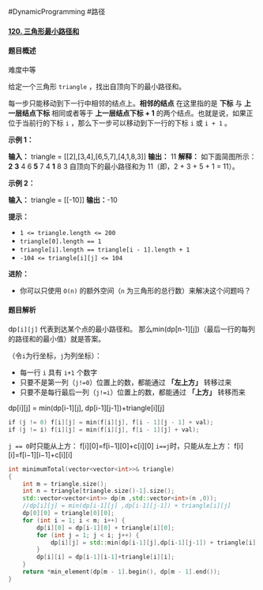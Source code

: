 #DynamicProgramming #路径
#### [120. 三角形最小路径和](https://leetcode.cn/problems/triangle/)

#### 题目概述
难度中等

给定一个三角形 `triangle` ，找出自顶向下的最小路径和。

每一步只能移动到下一行中相邻的结点上。**相邻的结点** 在这里指的是 **下标** 与 **上一层结点下标** 相同或者等于 **上一层结点下标 + 1** 的两个结点。也就是说，如果正位于当前行的下标 `i` ，那么下一步可以移动到下一行的下标 `i` 或 `i + 1` 。

**示例 1：**

**输入：** triangle = \[[2],[3,4],[6,5,7],[4,1,8,3]\]
**输出：** 11
**解释：** 如下面简图所示：
   **2**
  **3** 4
 6 **5** 7
4 **1** 8 3
自顶向下的最小路径和为 11（即，2 + 3 + 5 + 1 = 11）。

**示例 2：**

**输入：** triangle = \[[-10]\]
**输出：**-10

**提示：**

-   `1 <= triangle.length <= 200`
-   `triangle[0].length == 1`
-   `triangle[i].length == triangle[i - 1].length + 1`
-   `-104 <= triangle[i][j] <= 104`

**进阶：**

-   你可以只使用 `O(n)` 的额外空间（`n` 为三角形的总行数）来解决这个问题吗？

#### 题目解析
dp`[i][j]` 代表到达某个点的最小路径和。
那么min(dp\[n-1]\[j])（最后一行的每列的路径和的最小值）就是答案。

（令`i`为行坐标，`j`为列坐标）：
-   每一行 `i` 具有 `i+1` 个数字
-   只要不是第一列（`j!=0`）位置上的数，都能通过 **「左上方」** 转移过来
-   只要不是每行最后一列（`j!=i`）位置上的数，都能通过 **「上方」** 转移而来

dp\[i]\[j] = min(dp\[i-1]\[j], dp\[i-1]\[j-1])+triangle\[i]\[j]

```cpp
if (j != 0) f[i][j] = min(f[i][j], f[i - 1][j - 1] + val);  
if (j != i) f[i][j] = min(f[i][j], f[i - 1][j] + val);
```
`j == 0`时只能从上方：
f\[i]\[0]=f\[i−1]\[0]+c\[i]\[0]
`i==j`时，只能从左上方：
f\[i]\[i]=f\[i−1]\[i−1]+c\[i]\[i]


```cpp
int minimumTotal(vector<vector<int>>& triangle)
{
    int m = triangle.size();
    int n = triangle[triangle.size()-1].size();
    std::vector<vector<int>> dp(m ,std::vector<int>(n ,0));
    //dp[i][j] = min(dp[i-1][j] ,dp[i-1][j-1]) + triangle[i][j]
    dp[0][0] = triangle[0][0];
    for (int i = 1; i < m; i++) {
        dp[i][0] = dp[i-1][0] + triangle[i][0];
        for (int j = 1; j < i; j++) {
            dp[i][j] = std::min(dp[i-1][j],dp[i-1][j-1]) + triangle[i][j];
        }
        dp[i][i] = dp[i-1][i-1]+triangle[i][i];
    }
    return *min_element(dp[m - 1].begin(), dp[m - 1].end());
}
```
